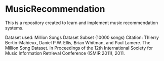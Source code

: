 # MusicRecommendation
This is a repository created to learn and implement music recommendation systems.

Dataset used: Million Songs Dataset Subset (10000 songs)
Citation: Thierry Bertin-Mahieux, Daniel P.W. Ellis, Brian Whitman, and Paul Lamere. 
The Million Song Dataset. In Proceedings of the 12th International Society
for Music Information Retrieval Conference (ISMIR 2011), 2011.
